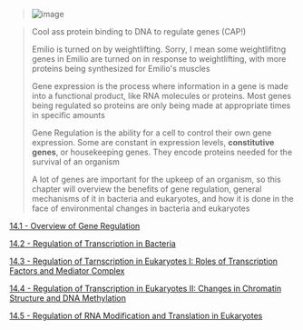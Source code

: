 > ![image](https://github.com/MCBasterSheet/MCBasterSheet/assets/157453648/ae4f7cf3-060b-4fde-9203-597c77281979)

>
> Cool ass protein binding to DNA to regulate genes (CAP!)
>
> Emilio is turned on by weightlifting. Sorry, I mean some weightlifitng genes in Emilio are turned on in response to weightlifting, with more proteins being synthesized for Emilio's muscles
>
> Gene expression is the process where information in a gene is made into a functional product, like RNA molecules or proteins. Most genes being regulated so proteins are only being made at appropriate times in specific amounts
>
> Gene Regulation is the ability for a cell to control their own gene expression. Some are constant in expression levels, **constitutive genes**, or housekeeping genes. They encode proteins needed for the survival of an organism
>
> A lot of genes are important for the upkeep of an organism, so this chapter will overview the benefits of gene regulation, general mechanisms of it in bacteria and eukaryotes, and how it is done in the face of environmental changes in bacteria and eukaryotes

[14.1 - Overview of Gene Regulation](https://github.com/MCBasterSheet/MCBasterSheet/blob/main/MCB150/pages/SubChapters/Chapter%2014/14.1%20-%20Overview%20of%20Gene%20Regulation.md)

[14.2 - Regulation of Transcription in Bacteria](https://github.com/MCBasterSheet/MCBasterSheet/blob/main/MCB150/pages/SubChapters/Chapter%2014/14.2%20-%20Regulation%20of%20Transcription%20in%20Bacteria.md)

[14.3 - Regulation of Tarnscription in Eukaryotes I: Roles of Transcription Factors and Mediator Complex]()

[14.4 - Regulation of Transcription in Eukaryotes II: Changes in Chromatin Structure and DNA Methylation]()

[14.5 - Regulation of RNA Modification and Translation in Eukaryotes]()


